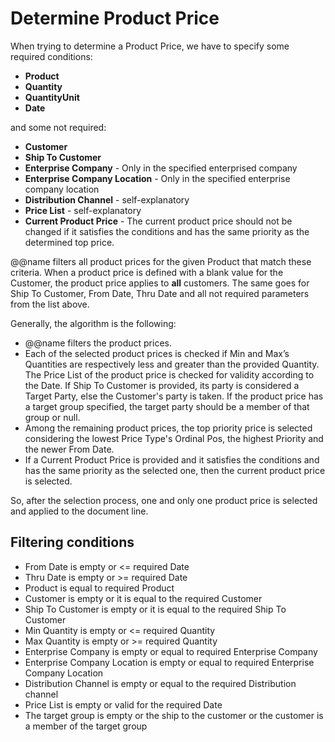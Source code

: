 
# Determine Product Price

When trying to determine a Product Price, we have to specify some required conditions:

- **Product**
- **Quantity**
- **QuantityUnit**
- **Date** 

and some not required:
 
- **Customer**
- **Ship To Customer**
- **Enterprise Company** - Only in the specified enterprised company
- **Enterprise Company Location** - Only in the specified enterprise company location
- **Distribution Channel** - self-explanatory
- **Price List** - self-explanatory
- **Current Product Price** - The current product price should not be changed if it satisfies the conditions and has the same priority as the determined top price.

@@name filters all product prices for the given Product that match these criteria. When a product price is defined with a blank value for the Customer, the product price applies to **all** customers. The same goes for Ship To Customer, From Date, Thru Date and all not required parameters from the list above.
 
Generally, the algorithm is the following:
 
- @@name filters the product prices.
- Each of the selected product prices is checked if Min and Max’s Quantities are respectively less and greater than the provided Quantity. The Price List of the product price is checked for validity according to the Date. If Ship To Customer is provided, its party is considered a Target Party, else the Customer's party is taken. If the product price has a target group specified, the target party should be a member of that group or null.
- Among the remaining product prices, the top priority price is selected considering the lowest Price Type's Ordinal Pos, the highest Priority and the newer From Date. 
- If a Current Product Price is provided and it satisfies the conditions and has the same priority as the selected one, then the current product price is selected. 

So, after the selection process, one and only one product price is selected and applied to the document line.
 
## Filtering conditions

- From Date is empty or <= required Date
- Thru Date is empty or >= required Date
- Product is equal to required Product
- Customer is empty or it is equal to the required Customer
- Ship To Customer is empty or it is equal to the required Ship To Customer
- Min Quantity is empty or <= required Quantity
- Max Quantity is empty or >= required Quantity
- Enterprise Company is empty or equal to required Enterprise Company
- Enterprise Company Location is empty or equal to required Enterprise Company Location
- Distribution Channel is empty or equal to the required Distribution channel 
- Price List is empty or valid for the required Date
- The target group is empty or the ship to the customer or the customer is a member of the target group

